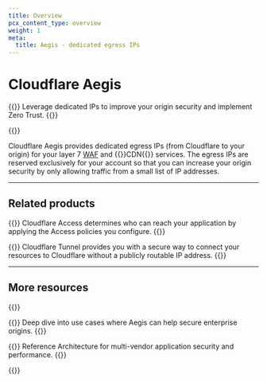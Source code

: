 ```yaml
---
title: Overview
pcx_content_type: overview
weight: 1
meta:
  title: Aegis - dedicated egress IPs
---
```


# Cloudflare Aegis

{{<description>}}
Leverage dedicated IPs to improve your origin security and implement Zero Trust.
{{</description>}}

{{<plan type="enterprise">}}

Cloudflare Aegis provides dedicated egress IPs (from Cloudflare to your origin) for your layer 7 [WAF](/waf/) and {{<glossary-tooltip term_id="content delivery network (CDN)">}}CDN{{</glossary-tooltip>}} services. The egress IPs are reserved exclusively for your account so that you can increase your origin security by only allowing traffic from a small list of IP addresses.

---

## Related products

{{<related header="Cloudflare Access" href="/cloudflare-one/policies/access/" product="cloudflare-one">}}
Cloudflare Access determines who can reach your application by applying the Access policies you configure.
{{</related>}}

{{<related header="Cloudflare Tunnel" href="/cloudflare-one/connections/connect-networks/" product="cloudflare-one">}}
Cloudflare Tunnel provides you with a secure way to connect your resources to Cloudflare without a publicly routable IP address.
{{</related>}}

---

## More resources

{{<resource-group>}}

{{<resource header="Introductory blog post" href="https://blog.cloudflare.com/cloudflare-aegis/" icon="learning-center-book">}}
Deep dive into use cases where Aegis can help secure enterprise origins.
{{</resource>}}

{{<resource header="Multi-Vendor Architecture" href="/reference-architecture/architectures/multi-vendor/#connectivity-options" icon="documentation-clipboard">}}
Reference Architecture for multi-vendor application security and performance.
{{</resource>}}

{{</resource-group>}}